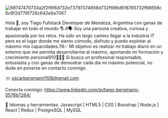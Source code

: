 ![68747470733a2f2f6f6d732e73797374656d732f696d616765732f68656c6c6f2d776f726c642e6a7067](https://github.com/Oscarcito122/Tiago-Bergmann/assets/120603261/ea85eb39-ec20-48aa-9990-7baa1f60fcb4)


Hola 👋, soy Tiago Fullstack Developer de Mendoza, Argentina con ganas de trabajar en todo el mundo 🌎.6🗣 Soy una persona creativa, curiosa y apasionada por los retos. Ha sido un largo camino llegar a la industria IT pero es el lugar donde me siento cómodo, disfruto y puedo explotar al máximo mis capacidades.78✅ Mi objetivo es realizar mi trabajo diario en un entorno que me permita desarrollarme al máximo, aportando mi formación y crecimiento personal910🧑🏽‍💻 Si busca un profesional responsable, entusiasta y con ganas de demostrar cada día mi máximo potencial, no dude en ponerse en contacto conmigo.

✉️ oscarbergmann1106@gmail.com

Conecta conmigo:
https://www.linkedin.com/in/tiago-bergmann-0576b7264/

🚀 Idiomas y herramientas:
Javascript | HTML5 | CSS | Boostrap | Node.js | React | Redux | PostgreSQL | MySQL
           
